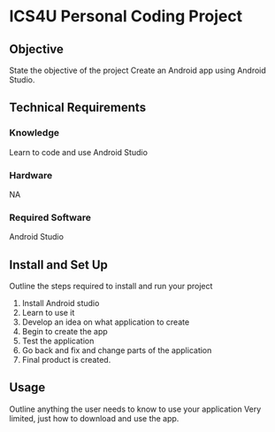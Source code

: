 # ICS4U Personal Coding Project

## Objective
State the objective of the project
Create an Android app using Android Studio.

## Technical Requirements
### Knowledge
Learn to code and use Android Studio
### Hardware
NA
### Required Software
Android Studio

## Install and Set Up
Outline the steps required to install and run your project
1. Install Android studio
2. Learn to use it
3. Develop an idea on what application to create
4. Begin to create the app
5. Test the application
6. Go back and fix and change parts of the application
7. Final product is created.
## Usage
Outline anything the user needs to know to use your application
Very limited, just how to download and use the app.

